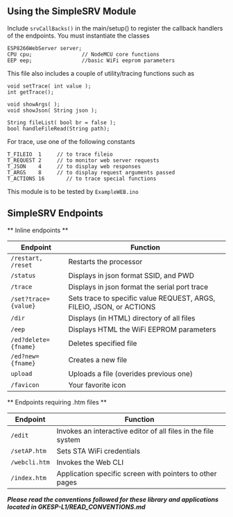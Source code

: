 Using the SimpleSRV Module
--------------------------

Include `srvCallBacks()` in the main/setup() to register the callback handlers
of the endpoints. You must instantiate the classes

	ESP8266WebServer server;
	CPU cpu;				// NodeMCU core functions
	EEP eep;				//basic WiFi eeprom parameters
	
This file also includes a couple of utility/tracing functions such as

    void setTrace( int value );
    int getTrace();

	void showArgs( );
    void showJson( String json );
    
    String fileList( bool br = false );
	bool handleFileRead(String path);
	
For trace, use one of the following constants

    T_FILEIO  1		// to trace fileio 
    T_REQUEST 2		// to monitor web server requests
    T_JSON    4		// to display web responses
    T_ARGS    8		// to display request arguments passed 
    T_ACTIONS 16	   // to trace special functions

This module is to be tested by `ExampleWEB.ino`

SimpleSRV Endpoints
-------------------
 
** Inline endpoints **

| Endpoint           | Function      
| ----------         | -----             
|`/restart, /reset`  | Restarts the processor  
|`/status`           | Displays in json format SSID, and PWD
|`/trace`		     | Displays in json format the serial port trace
|`/set?trace={value}`| Sets trace to specific value REQUEST, ARGS, FILEIO, JSON, or ACTIONS 
|`/dir`              | Displays (in HTML)  directory of all files
|`/eep`				 | Displays HTML the WiFi EEPROM parameters
|`/ed?delete={fname}` | Deletes specified file
|`/ed?new={fname}`    | Creates a new file
|`upload`            | Uploads a file (overides previous one)
|`/favicon`			 | Your favorite icon

** Endpoints requiring .htm files **

| Endpoint           | Function      
| ----------         | -----             
|`/edit`			 | Invokes an interactive editor of all files in the file system
|`/setAP.htm`		 | Sets STA WiFi credentials
|`/webcli.htm`		 | Invokes the Web CLI 
|`/index.htm`		 | Application specific screen with pointers to other pages

***Please read the conventions followed for these library and applications located in GKESP-L1/READ_CONVENTIONS.md***


